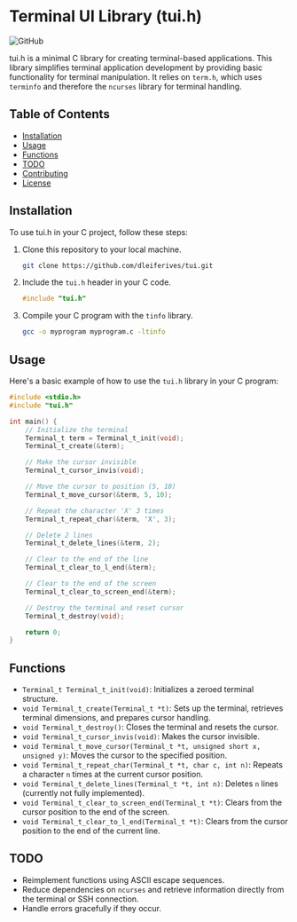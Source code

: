 # Terminal UI Library (tui.h)

![GitHub](https://img.shields.io/github/license/dleiferives/tui)

tui.h is a minimal C library for creating terminal-based applications. This library simplifies terminal application development by providing basic functionality for terminal manipulation. It relies on `term.h`, which uses `terminfo` and therefore the  `ncurses` library for terminal handling.

## Table of Contents

- [Installation](#installation)
- [Usage](#usage)
- [Functions](#functions)
- [TODO](#todo)
- [Contributing](#contributing)
- [License](#license)

## Installation

To use tui.h in your C project, follow these steps:

1. Clone this repository to your local machine.

   ```bash
   git clone https://github.com/dleiferives/tui.git
   ```

2. Include the `tui.h` header in your C code.

   ```c
   #include "tui.h"
   ```

3. Compile your C program with the `tinfo` library.

   ```bash
   gcc -o myprogram myprogram.c -ltinfo
   ```

## Usage

Here's a basic example of how to use the `tui.h` library in your C program:

```c
#include <stdio.h>
#include "tui.h"

int main() {
    // Initialize the terminal
    Terminal_t term = Terminal_t_init(void);
    Terminal_t_create(&term);

    // Make the cursor invisible
    Terminal_t_cursor_invis(void);

    // Move the cursor to position (5, 10)
    Terminal_t_move_cursor(&term, 5, 10);

    // Repeat the character 'X' 3 times
    Terminal_t_repeat_char(&term, 'X', 3);

    // Delete 2 lines
    Terminal_t_delete_lines(&term, 2);

    // Clear to the end of the line
    Terminal_t_clear_to_l_end(&term);

    // Clear to the end of the screen
    Terminal_t_clear_to_screen_end(&term);

    // Destroy the terminal and reset cursor
    Terminal_t_destroy(void);

    return 0;
}
```

## Functions

- `Terminal_t Terminal_t_init(void)`: Initializes a zeroed terminal structure.
- `void Terminal_t_create(Terminal_t *t)`: Sets up the terminal, retrieves terminal dimensions, and prepares cursor handling.
- `void Terminal_t_destroy()`: Closes the terminal and resets the cursor.
- `void Terminal_t_cursor_invis(void)`: Makes the cursor invisible.
- `void Terminal_t_move_cursor(Terminal_t *t, unsigned short x, unsigned y)`: Moves the cursor to the specified position.
- `void Terminal_t_repeat_char(Terminal_t *t, char c, int n)`: Repeats a character `n` times at the current cursor position.
- `void Terminal_t_delete_lines(Terminal_t *t, int n)`: Deletes `n` lines (currently not fully implemented).
- `void Terminal_t_clear_to_screen_end(Terminal_t *t)`: Clears from the cursor position to the end of the screen.
- `void Terminal_t_clear_to_l_end(Terminal_t *t)`: Clears from the cursor position to the end of the current line.

## TODO

- Reimplement functions using ASCII escape sequences.
- Reduce dependencies on `ncurses` and retrieve information directly from the terminal or SSH connection.
- Handle errors gracefully if they occur.

